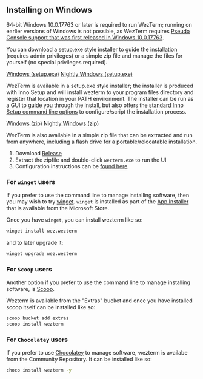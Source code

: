 ## Installing on Windows

64-bit Windows 10.0.17763 or later is required to run WezTerm; running on
earlier versions of Windows is not possible, as WezTerm requires [Pseudo
Console support that was first released in Windows
10.0.17763](https://devblogs.microsoft.com/commandline/windows-command-line-introducing-the-windows-pseudo-console-conpty/).

You can download a setup.exe style installer to guide the installation
(requires admin privileges) or a simple zip file and manage the files for
yourself (no special privileges required).

<a href="{{ windows_exe_stable }}" class="btn">Windows (setup.exe)</a>
<a href="{{ windows_exe_nightly }}" class="btn">Nightly Windows (setup.exe)</a>

WezTerm is available in a setup.exe style installer; the installer is produced
with Inno Setup and will install wezterm to your program files directory and
register that location in your PATH environment.  The installer can be run
as a GUI to guide you through the install, but also offers the [standard
Inno Setup command line options](https://jrsoftware.org/ishelp/index.php?topic=setupcmdline)
to configure/script the installation process.

<a href="{{ windows_zip_stable }}" class="btn">Windows (zip)</a>
<a href="{{ windows_zip_nightly }}" class="btn">Nightly Windows (zip)</a>

WezTerm is also available in a simple zip file that can be extracted and
run from anywhere, including a flash drive for a portable/relocatable
installation.

1. Download <a href="{{ windows_zip_stable }}">Release</a>
2. Extract the zipfile and double-click `wezterm.exe` to run the UI
3. Configuration instructions can be [found here](../config/files.html)

### For `winget` users

If you prefer to use the command line to manage installing software,
then you may wish to try [winget](https://github.com/microsoft/winget-cli#installing-the-client).
`winget` is installed as part of the [App Installer](https://www.microsoft.com/en-us/p/app-installer/9nblggh4nns1)
that is available from the Microsoft Store.

Once you have `winget`, you can install wezterm like so:

```bash
winget install wez.wezterm
```

and to later upgrade it:

```bash
winget upgrade wez.wezterm
```

### For `Scoop` users

Another option if you prefer to use the command line to manage installing
software, is [Scoop](https://scoop.sh/).

Wezterm is available from the "Extras" bucket and once you have installed
scoop itself can be installed like so:

```bash
scoop bucket add extras
scoop install wezterm
```

### For `Chocolatey` users

If you prefer to use [Chocolatey](https://chocolatey.org) to manage software,
wezterm is availabe from the Community Repository.  It can be installed like
so:

```bash
choco install wezterm -y
```
